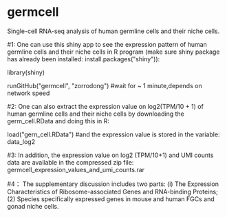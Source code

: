 # germcell
Single-cell RNA-seq analysis of human germline cells and their niche cells.

#1: 
One can use this shiny app to see the expression pattern of human germline cells and their niche cells in R program (make sure shiny package has already been installed: install.packages("shiny")):

library(shiny)

runGitHub("germcell", "zorrodong") #wait for ~ 1 minute,depends on network speed

#2: 
One can also extract the expression value on log2(TPM/10 + 1) of human germline cells and their niche cells by downloading the germ_cell.RData and doing this in R:

load("gern_cell.RData") #and the expression value is stored in the variable: data_log2

#3:
In addition, the expression value on log2 (TPM/10+1) and UMI counts data are available in the compressed zip file: germcell_expression_values_and_umi_counts.rar

#4：
The supplementary discussion includes two parts: (i) The Expression Characteristics of Ribosome-associated Genes and RNA-binding Proteins; (2) Species specifically expressed genes in mouse and human FGCs and gonad niche cells.